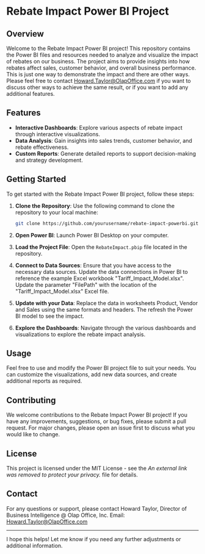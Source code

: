 # Rebate Impact Power BI Project

## Overview
Welcome to the Rebate Impact Power BI project! This repository contains the Power BI files and resources needed to analyze and visualize the impact of rebates on our business. The project aims to provide insights into how rebates affect sales, customer behavior, and overall business performance. This is just one way to demonstrate the impact and there are other ways. Please feel free to contact Howard.Taylor@OlapOffice.com if you want to discuss other ways to achieve the same result, or if you want to add any additional features.

## Features
- **Interactive Dashboards**: Explore various aspects of rebate impact through interactive visualizations.
- **Data Analysis**: Gain insights into sales trends, customer behavior, and rebate effectiveness.
- **Custom Reports**: Generate detailed reports to support decision-making and strategy development.

## Getting Started
To get started with the Rebate Impact Power BI project, follow these steps:

1. **Clone the Repository**: Use the following command to clone the repository to your local machine:
   ```bash
   git clone https://github.com/yourusername/rebate-impact-powerbi.git
   ```

2. **Open Power BI**: Launch Power BI Desktop on your computer.

3. **Load the Project File**: Open the `RebateImpact.pbip` file located in the repository.

4. **Connect to Data Sources**: Ensure that you have access to the necessary data sources. Update the data connections in Power BI to reference the example Excel workbook "Tariff_Impact_Model.xlsx". Update the parameter "FilePath" with the location of the "Tariff_Impact_Model.xlsx" Excel file.

5. **Update with your Data**: Replace the data in worksheets Product, Vendor and Sales using the same formats and headers. The refresh the Power BI model to see the impact.

6. **Explore the Dashboards**: Navigate through the various dashboards and visualizations to explore the rebate impact analysis.

## Usage
Feel free to use and modify the Power BI project file to suit your needs. You can customize the visualizations, add new data sources, and create additional reports as required.

## Contributing
We welcome contributions to the Rebate Impact Power BI project! If you have any improvements, suggestions, or bug fixes, please submit a pull request. For major changes, please open an issue first to discuss what you would like to change.

## License
This project is licensed under the MIT License - see the *An external link was removed to protect your privacy.* file for details.

## Contact
For any questions or support, please contact Howard Taylor, Director of Business Intelligence @ Olap Office, Inc. Email: Howard.Taylor@OlapOffice.com

---

I hope this helps! Let me know if you need any further adjustments or additional information.

